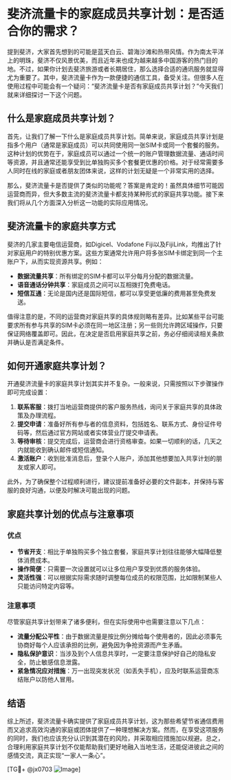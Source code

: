 # 斐济流量卡的家庭成员共享计划：是否适合你的需求？

提到斐济，大家首先想到的可能是蓝天白云、碧海沙滩和热带风情。作为南太平洋上的明珠，斐济不仅风景优美，而且近年来也成为越来越多中国游客的热门目的地。不过，如果你计划去斐济旅游或者长期居住，那么选择合适的通讯服务就显得尤为重要了。其中，斐济流量卡作为一款便捷的通信工具，备受关注。但很多人在使用过程中可能会有一个疑问：“斐济流量卡是否有家庭成员共享计划？”今天我们就来详细探讨一下这个问题。

## 什么是家庭成员共享计划？

首先，让我们了解一下什么是家庭成员共享计划。简单来说，家庭成员共享计划是指多个用户（通常是家庭成员）可以共同使用同一张SIM卡或同一个套餐的服务。这种计划的优势在于，家庭成员可以通过一个统一的账户管理数据流量、通话时间等资源，并且通常还能享受到比单独购买多个套餐更优惠的价格。对于经常需要多人同时在线的家庭或者朋友团体来说，这样的计划无疑是一个非常实用的选择。

那么，斐济流量卡是否提供了类似的功能呢？答案是肯定的！虽然具体细节可能因运营商而异，但大多数主流的斐济流量卡都支持某种形式的家庭共享功能。接下来我们将从几个方面深入分析这一功能的实际应用情况。

## 斐济流量卡的家庭共享方式

斐济的几家主要电信运营商，如Digicel、Vodafone Fiji以及FijiLink，均推出了针对家庭用户的特别优惠方案。这些方案通常允许用户将多张SIM卡绑定到同一个主账户下，从而实现资源共享。例如：

- **数据流量共享**：所有绑定的SIM卡都可以平分每月分配的数据流量。
- **语音通话分钟共享**：家庭成员之间可以互相拨打免费电话。
- **短信互通**：无论是国内还是国际短信，都可以享受更低廉的费用甚至免费发送。

值得注意的是，不同的运营商对家庭共享的具体规则略有差异。比如某些平台可能要求所有参与共享的SIM卡必须在同一地区注册；另一些则允许跨区域操作，只要保证网络覆盖即可。因此，在决定是否启用家庭共享之前，务必仔细阅读相关条款并确认是否满足条件。

## 如何开通家庭共享计划？

开通斐济流量卡的家庭共享计划其实并不复杂。一般来说，只需按照以下步骤操作即可完成设置：

1. **联系客服**：拨打当地运营商提供的客户服务热线，询问关于家庭共享的具体政策及办理流程。
2. **提交申请**：准备好所有参与者的信息资料，包括姓名、联系方式、身份证件号码等，然后通过官方网站或者实体营业厅提交申请表。
3. **等待审核**：提交完成后，运营商会进行资格审查。如果一切顺利的话，几天之内就能收到确认邮件或短信通知。
4. **激活账户**：收到批准消息后，登录个人账户，添加其他想要加入共享计划的朋友或家人即可。

此外，为了确保整个过程顺利进行，建议提前准备好必要的文件副本，并保持与客服的良好沟通，以便及时解决可能出现的问题。

## 家庭共享计划的优点与注意事项

### 优点

- **节省开支**：相比于单独购买多个独立套餐，家庭共享计划往往能够大幅降低整体消费成本。
- **操作简便**：只需要一次设置就可以让多位用户享受到优质的服务体验。
- **灵活性强**：可以根据实际需求随时调整每位成员的权限范围，比如限制某些人只能访问特定内容等。

### 注意事项

尽管家庭共享计划带来了诸多便利，但在实际使用中也需要注意以下几点：

- **流量分配公平性**：由于数据流量是按比例分摊给每个使用者的，因此必须事先协商好每个人应该承担的比例，避免因为争抢资源而产生矛盾。
- **隐私保护意识**：当涉及到个人信息共享时，一定要注意保护好自己的隐私安全，防止敏感信息泄露。
- **紧急情况应对措施**：万一出现突发状况（如丢失手机），应及时联系运营商冻结账户以防他人冒用。

## 结语

综上所述，斐济流量卡确实提供了家庭成员共享计划，这为那些希望节省通信费用而又追求高效沟通的家庭或团体提供了一种理想解决方案。然而，在享受这项服务的同时，我们也应该充分认识到其潜在的风险，并采取相应措施加以规避。总之，合理利用家庭共享计划不仅能帮助我们更好地融入当地生活，还能促进彼此之间的感情交流，真正实现“一家人一条心”。

[TG💪+ @jx0703 ![Image](https://github.com/user-attachments/assets/dbca1d08-cadb-493c-b0ec-ad6f7a83f270)]